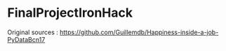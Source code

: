 # FinalProjectIronHack

Original sources : https://github.com/Guillemdb/Happiness-inside-a-job-PyDataBcn17
